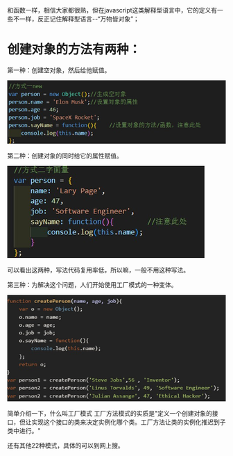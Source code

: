 和函数一样，相信大家都很熟，但在javascript这类解释型语言中，它的定义有一些不一样，反正记住解释型语言--“万物皆对象”；

# 创建对象的方法有两种：
第一种：创建空对象，然后给他赋值。

![test](./images/snipaste20220604_220729.jpg)

第二种：创建对象的同时给它的属性赋值。

![test](./images/snipaste20220604_221020.jpg)

可以看出这两种，写法代码复用率低，所以嘛，一般不用这种写法。

第三种：为解决这个问题，人们开始使用工厂模式的一种变体。

![test](./images/snipaste20220604_221511.jpg)

简单介绍一下，什么叫工厂模式
工厂方法模式的实质是"定义一个创建对象的接口，但让实现这个接口的类来决定实例化哪个类。工厂方法让类的实例化推迟到子类中进行。"

还有其他22种模式，具体的可以到网上搜。